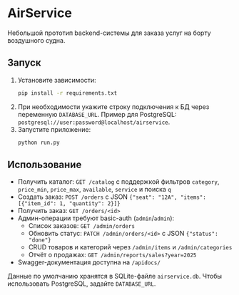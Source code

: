 # AirService

Небольшой прототип backend-системы для заказа услуг на борту воздушного судна.

## Запуск

1. Установите зависимости:
   ```bash
   pip install -r requirements.txt
   ```
2. При необходимости укажите строку подключения к БД через переменную `DATABASE_URL`.
   Пример для PostgreSQL:
   `postgresql://user:password@localhost/airservice`.
3. Запустите приложение:
   ```bash
   python run.py
   ```

## Использование

- Получить каталог: `GET /catalog` с поддержкой фильтров `category`, `price_min`, `price_max`, `available`, `service` и поиска `q`
- Создать заказ: `POST /orders` c JSON `{"seat": "12A", "items": [{"item_id": 1, "quantity": 2}]}`
- Получить заказ: `GET /orders/<id>`
- Админ-операции требуют basic-auth (`admin`/`admin`):
  - Список заказов: `GET /admin/orders`
  - Обновить статус: `PATCH /admin/orders/<id>` с JSON `{"status": "done"}`
  - CRUD товаров и категорий через `/admin/items` и `/admin/categories`
  - Отчёт о продажах: `GET /admin/reports/sales?year=2025`
- Swagger-документация доступна на `/apidocs/`

Данные по умолчанию хранятся в SQLite-файле `airservice.db`. Чтобы использовать PostgreSQL, задайте `DATABASE_URL`.
